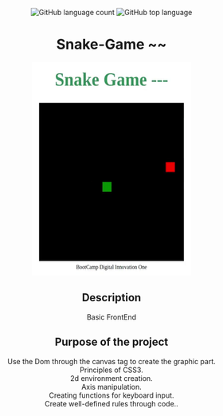 <div align="center"> 
 
![GitHub language count](https://img.shields.io/github/languages/count/Ruan-codeVi/Clone-Netflix?color=green&style=for-the-badge) ![GitHub top language](https://img.shields.io/github/languages/top/Ruan-codeVi/Clone-Netflix?color=green&style=for-the-badge)


# Snake-Game ~~
![Screen](/assets/snakeGame.gif)
 
 
##  Description

Basic FrontEnd

##  Purpose of the project
 Use the Dom through the canvas tag to create the graphic part. </br> 
 Principles of CSS3. </br> 
 2d environment creation. </br> 
 Axis manipulation. </br> 
 Creating functions for keyboard input. </br> 
 Create well-defined rules through code.. </br> 

</div> </br> 
